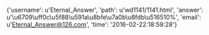 {'username': u'Eternal_Answer', 'path': u'wd1141/1141.html', 'answer': u'\u6709\uff0c\u5f88\u591a\u8bfe\u7a0b\u8fdb\u516510%', 'email': u'Eternal_Answer@126.com', 'time': '2016-02-22:18:59:28'}